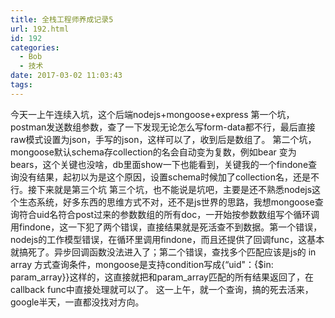 ```yaml
---
title: 全栈工程师养成记录5
url: 192.html
id: 192
categories:
  - Bob
  - 技术
date: 2017-03-02 11:03:43
tags:
---
```


今天一上午连续入坑，这个后端nodejs+mongoose+express 第一个坑，postman发送数组参数，查了一下发现无论怎么写form-data都不行，最后直接raw模式设置为json，手写的json，这样可以了，收到后是数组了。 第二个坑，mongoose默认schema存collection的名会自动变为复数，例如bear 变为bears，这个关键也没啥，db里面show一下也能看到，关键我的一个findone查询没有结果，起初以为是这个原因，设置schema时候加了collection名，还是不行。接下来就是第三个坑 第三个坑，也不能说是坑吧，主要是还不熟悉nodejs这个生态系统，好多东西的思维方式不对，还不是js世界的思路，我想mongoose查询符合uid名符合post过来的参数数组的所有doc，一开始按参数数组写个循环调用findone，这一下犯了两个错误，直接结果就是死活查不到数据。第一个错误，nodejs的工作模型错误，在循环里调用findone，而且还提供了回调func，这基本就搞死了。异步回调函数没法进入了；第二个错误，查找多个匹配应该是js的 in array 方式查询条件，mongoose是支持condition写成{“uid"：{$in: param\_array}}这样的，这直接就把和param\_array匹配的所有结果返回了，在callback func中直接处理就可以了。 这一上午，就一个查询，搞的死去活来，google半天，一直都没找对方向。